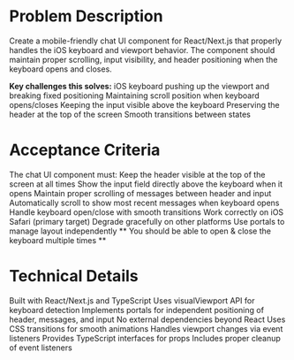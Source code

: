 # Problem Description

Create a mobile-friendly chat UI component for React/Next.js that properly handles the iOS keyboard and viewport behavior. The component should maintain proper scrolling, input visibility, and header positioning when the keyboard opens and closes.

**Key challenges this solves:**
iOS keyboard pushing up the viewport and breaking fixed positioning
Maintaining scroll position when keyboard opens/closes
Keeping the input visible above the keyboard
Preserving the header at the top of the screen
Smooth transitions between states

# Acceptance Criteria

The chat UI component must:
Keep the header visible at the top of the screen at all times
Show the input field directly above the keyboard when it opens
Maintain proper scrolling of messages between header and input
Automatically scroll to show most recent messages when keyboard opens
Handle keyboard open/close with smooth transitions
Work correctly on iOS Safari (primary target)
Degrade gracefully on other platforms
Use portals to manage layout independently
** You should be able to open & close the keyboard multiple times **

# Technical Details

Built with React/Next.js and TypeScript
Uses visualViewport API for keyboard detection
Implements portals for independent positioning of header, messages, and input
No external dependencies beyond React
Uses CSS transitions for smooth animations
Handles viewport changes via event listeners
Provides TypeScript interfaces for props
Includes proper cleanup of event listeners

